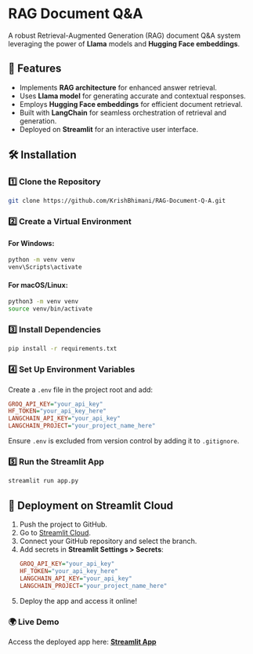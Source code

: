 # RAG Document Q&A

A robust Retrieval-Augmented Generation (RAG) document Q&A system leveraging the power of **Llama** models and **Hugging Face embeddings**.

## 🚀 Features

- Implements **RAG architecture** for enhanced answer retrieval.
- Uses **Llama model** for generating accurate and contextual responses.
- Employs **Hugging Face embeddings** for efficient document retrieval.
- Built with **LangChain** for seamless orchestration of retrieval and generation.
- Deployed on **Streamlit** for an interactive user interface.

## 🛠️ Installation

### 1️⃣ Clone the Repository

```sh
git clone https://github.com/KrishBhimani/RAG-Document-Q-A.git
```

### 2️⃣ Create a Virtual Environment

#### For Windows:
```sh
python -m venv venv
venv\Scripts\activate
```

#### For macOS/Linux:
```sh
python3 -m venv venv
source venv/bin/activate
```

### 3️⃣ Install Dependencies

```sh
pip install -r requirements.txt
```

### 4️⃣ Set Up Environment Variables

Create a `.env` file in the project root and add:

```ini
GROQ_API_KEY="your_api_key"
HF_TOKEN="your_api_key_here"
LANGCHAIN_API_KEY="your_api_key"
LANGCHAIN_PROJECT="your_project_name_here"
```

Ensure `.env` is excluded from version control by adding it to `.gitignore`.

### 5️⃣ Run the Streamlit App

```sh
streamlit run app.py
```

## 🚀 Deployment on Streamlit Cloud

1. Push the project to GitHub.
2. Go to [Streamlit Cloud](https://share.streamlit.io/).
3. Connect your GitHub repository and select the branch.
4. Add secrets in **Streamlit Settings > Secrets**:
   ```ini
   GROQ_API_KEY="your_api_key"
   HF_TOKEN="your_api_key_here"
   LANGCHAIN_API_KEY="your_api_key"
   LANGCHAIN_PROJECT="your_project_name_here"
   ```
5. Deploy the app and access it online!

### 🌍 Live Demo

Access the deployed app here: **[Streamlit App](https://your-streamlit-app-link)**

